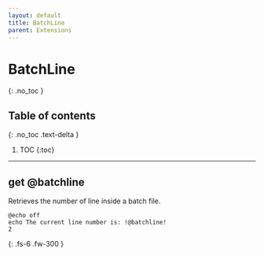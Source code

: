 ```yaml
---
layout: default
title: BatchLine
parent: Extensions
---
```


# BatchLine
{: .no_toc }

## Table of contents
{: .no_toc .text-delta }

1. TOC
{:toc}

---

## get @batchline
Retrieves the number of line inside a batch file.

```
@echo off
echo The current line number is: !@batchline!
2
```

{: .fs-6 .fw-300 }

